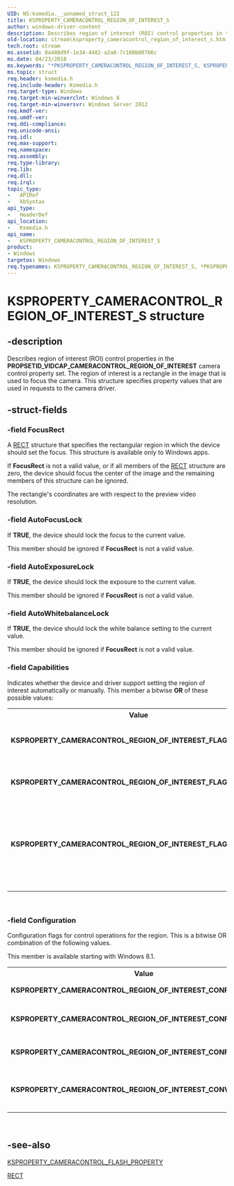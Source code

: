 ```yaml
---
UID: NS:ksmedia.__unnamed_struct_122
title: KSPROPERTY_CAMERACONTROL_REGION_OF_INTEREST_S
author: windows-driver-content
description: Describes region of interest (ROI) control properties in the PROPSETID_VIDCAP_CAMERACONTROL_REGION_OF_INTEREST camera control property set.
old-location: stream\ksproperty_cameracontrol_region_of_interest_s.htm
tech.root: stream
ms.assetid: 0a488d9f-1e34-4482-a2a8-7c160b00766c
ms.date: 04/23/2018
ms.keywords: "*PKSPROPERTY_CAMERACONTROL_REGION_OF_INTEREST_S, KSPROPERTY_CAMERACONTROL_REGION_OF_INTEREST_CONFIG_EXPOSURE, KSPROPERTY_CAMERACONTROL_REGION_OF_INTEREST_CONFIG_FOCUS, KSPROPERTY_CAMERACONTROL_REGION_OF_INTEREST_CONFIG_WB, KSPROPERTY_CAMERACONTROL_REGION_OF_INTEREST_CONVERGEMODE, KSPROPERTY_CAMERACONTROL_REGION_OF_INTEREST_FLAGS_ASYNC, KSPROPERTY_CAMERACONTROL_REGION_OF_INTEREST_FLAGS_AUTO, KSPROPERTY_CAMERACONTROL_REGION_OF_INTEREST_FLAGS_MANUAL, KSPROPERTY_CAMERACONTROL_REGION_OF_INTEREST_S, KSPROPERTY_CAMERACONTROL_REGION_OF_INTEREST_S structure [Streaming Media Devices], PKSPROPERTY_CAMERACONTROL_REGION_OF_INTEREST_S, PKSPROPERTY_CAMERACONTROL_REGION_OF_INTEREST_S structure pointer [Streaming Media Devices], ksmedia/KSPROPERTY_CAMERACONTROL_REGION_OF_INTEREST_S, ksmedia/PKSPROPERTY_CAMERACONTROL_REGION_OF_INTEREST_S, stream.ksproperty_cameracontrol_region_of_interest_s"
ms.topic: struct
req.header: ksmedia.h
req.include-header: Ksmedia.h
req.target-type: Windows
req.target-min-winverclnt: Windows 8
req.target-min-winversvr: Windows Server 2012
req.kmdf-ver: 
req.umdf-ver: 
req.ddi-compliance: 
req.unicode-ansi: 
req.idl: 
req.max-support: 
req.namespace: 
req.assembly: 
req.type-library: 
req.lib: 
req.dll: 
req.irql: 
topic_type:
-	APIRef
-	kbSyntax
api_type:
-	HeaderDef
api_location:
-	Ksmedia.h
api_name:
-	KSPROPERTY_CAMERACONTROL_REGION_OF_INTEREST_S
product:
- Windows
targetos: Windows
req.typenames: KSPROPERTY_CAMERACONTROL_REGION_OF_INTEREST_S, *PKSPROPERTY_CAMERACONTROL_REGION_OF_INTEREST_S
---
```


# KSPROPERTY_CAMERACONTROL_REGION_OF_INTEREST_S structure


## -description


Describes region of interest (ROI) control properties in the <b>PROPSETID_VIDCAP_CAMERACONTROL_REGION_OF_INTEREST</b> camera control property set. The region of interest is a rectangle in the image that is used to focus the camera. This structure specifies property values that are used in requests to the camera driver.


## -struct-fields




### -field FocusRect

A <a href="https://msdn.microsoft.com/library/windows/hardware/ff569234">RECT</a> structure that specifies the rectangular region in which the device should set the focus. This structure is available only to Windows apps.

If <b>FocusRect</b> is not a valid value, or if all members of the <a href="https://msdn.microsoft.com/library/windows/hardware/ff569234">RECT</a> structure are zero, the device should focus the center of the image and the remaining members of this structure can be ignored.

The rectangle's coordinates are with respect to the preview video resolution.


### -field AutoFocusLock

If <b>TRUE</b>, the device should lock the focus to the current value.

This member should be ignored if <b>FocusRect</b> is not a valid value.


### -field AutoExposureLock

If <b>TRUE</b>, the device should lock the exposure to the current value.

This member should be ignored if <b>FocusRect</b> is not a valid value.


### -field AutoWhitebalanceLock

If <b>TRUE</b>, the device should lock the white balance setting to the current value.

This member should be ignored if <b>FocusRect</b> is not a valid value.


### -field Capabilities

Indicates whether the device and driver support setting the region of interest automatically or manually. This member a bitwise <b>OR</b> of these possible values:

<table>
<tr>
<th>Value</th>
<th>Meaning</th>
</tr>
<tr>
<td width="40%"><a id="KSPROPERTY_CAMERACONTROL_REGION_OF_INTEREST_FLAGS_AUTO"></a><a id="ksproperty_cameracontrol_region_of_interest_flags_auto"></a><dl>
<dt><b>KSPROPERTY_CAMERACONTROL_REGION_OF_INTEREST_FLAGS_AUTO</b></dt>
</dl>
</td>
<td width="60%">
The device and driver can automatically set the region of interest.

</td>
</tr>
<tr>
<td width="40%"><a id="KSPROPERTY_CAMERACONTROL_REGION_OF_INTEREST_FLAGS_MANUAL"></a><a id="ksproperty_cameracontrol_region_of_interest_flags_manual"></a><dl>
<dt><b>KSPROPERTY_CAMERACONTROL_REGION_OF_INTEREST_FLAGS_MANUAL</b></dt>
</dl>
</td>
<td width="60%">
The user can manually set the region of interest.

</td>
</tr>
<tr>
<td width="40%"><a id="KSPROPERTY_CAMERACONTROL_REGION_OF_INTEREST_FLAGS_ASYNC"></a><a id="ksproperty_cameracontrol_region_of_interest_flags_async"></a><dl>
<dt><b>KSPROPERTY_CAMERACONTROL_REGION_OF_INTEREST_FLAGS_ASYNC</b></dt>
</dl>
</td>
<td width="60%">
ROI control features execute asynchronously.

This capability is available starting with Windows 8.1.

</td>
</tr>
</table>
 


### -field Configuration

Configuration flags for control operations for the region. This is a bitwise OR combination of the following values.

This member is available starting with Windows 8.1.

<table>
<tr>
<th>Value</th>
<th>Meaning</th>
</tr>
<tr>
<td width="40%"><a id="_KSPROPERTY_CAMERACONTROL_REGION_OF_INTEREST_CONFIG_FOCUS"></a><a id="_ksproperty_cameracontrol_region_of_interest_config_focus"></a><dl>
<dt><b> KSPROPERTY_CAMERACONTROL_REGION_OF_INTEREST_CONFIG_FOCUS</b></dt>
</dl>
</td>
<td width="60%">
Set auto focus for the region.

</td>
</tr>
<tr>
<td width="40%"><a id="KSPROPERTY_CAMERACONTROL_REGION_OF_INTEREST_CONFIG_EXPOSURE"></a><a id="ksproperty_cameracontrol_region_of_interest_config_exposure"></a><dl>
<dt><b>KSPROPERTY_CAMERACONTROL_REGION_OF_INTEREST_CONFIG_EXPOSURE</b></dt>
</dl>
</td>
<td width="60%">
Set auto exposure for the region.

</td>
</tr>
<tr>
<td width="40%"><a id="KSPROPERTY_CAMERACONTROL_REGION_OF_INTEREST_CONFIG_WB"></a><a id="ksproperty_cameracontrol_region_of_interest_config_wb"></a><dl>
<dt><b>KSPROPERTY_CAMERACONTROL_REGION_OF_INTEREST_CONFIG_WB</b></dt>
</dl>
</td>
<td width="60%">
Set auto white balance for the region.

</td>
</tr>
<tr>
<td width="40%"><a id="KSPROPERTY_CAMERACONTROL_REGION_OF_INTEREST_CONVERGEMODE"></a><a id="ksproperty_cameracontrol_region_of_interest_convergemode"></a><dl>
<dt><b>KSPROPERTY_CAMERACONTROL_REGION_OF_INTEREST_CONVERGEMODE</b></dt>
</dl>
</td>
<td width="60%">
Enable convergence of objects in the region

</td>
</tr>
</table>
 


## -see-also




<a href="https://msdn.microsoft.com/library/windows/hardware/jj156041">KSPROPERTY_CAMERACONTROL_FLASH_PROPERTY</a>



<a href="https://msdn.microsoft.com/library/windows/hardware/ff569234">RECT</a>
 

 

